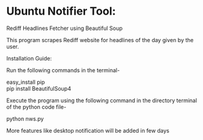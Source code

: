 # Ubuntu Notifier Tool:
Rediff Headlines Fetcher using Beautiful Soup

This program scrapes Rediff website for headlines of the day given by the user.

Installation Guide:

Run the following commands in the terminal-

easy_install pip  
pip install BeautifulSoup4

Execute the program using the following command in the directory terminal of the python code file-

python nws.py

More features like desktop notification will be added in few days

